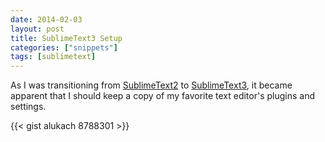```yaml
---
date: 2014-02-03
layout: post
title: SublimeText3 Setup
categories: ["snippets"]
tags: [sublimetext]
---
```


As I was transitioning from [SublimeText2](http://www.sublimetext.com/2) to [SublimeText3](http://www.sublimetext.com/3), it became apparent that I should keep a copy of my favorite text editor's plugins and settings.

{{< gist alukach 8788301 >}}
